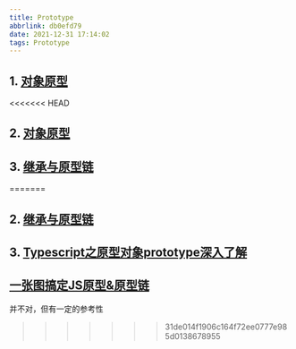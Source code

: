 ```yaml
---
title: Prototype
abbrlink: db0efd79
date: 2021-12-31 17:14:02
tags: Prototype
---
```


## 1. [对象原型](https://developer.mozilla.org/zh-CN/docs/Learn/JavaScript/Objects/Object_prototypes)

<<<<<<< HEAD
## 2. [对象原型](https://developer.mozilla.org/zh-CN/docs/Learn/JavaScript/Objects/Object_prototypes)

## 3. [继承与原型链](https://developer.mozilla.org/zh-CN/docs/Web/JavaScript/Inheritance_and_the_prototype_chain)
=======
## 2. [继承与原型链](https://developer.mozilla.org/zh-CN/docs/Web/JavaScript/Inheritance_and_the_prototype_chain)

## 3. [Typescript之原型对象prototype深入了解](https://blog.csdn.net/Suarez1987/article/details/112531456)

## [一张图搞定JS原型&原型链](https://segmentfault.com/a/1190000021232132)

并不对，但有一定的参考性
>>>>>>> 31de014f1906c164f72ee0777e985d0138678955
